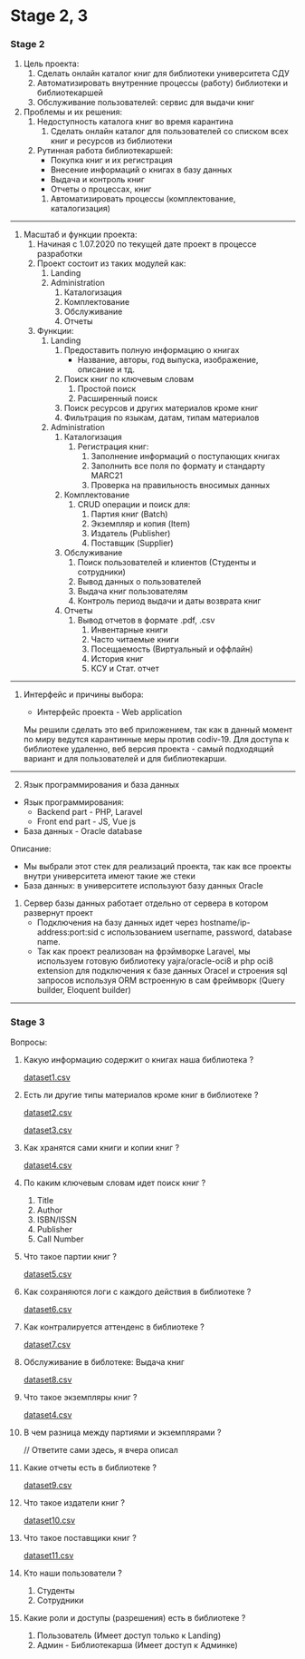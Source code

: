 # Stage 2, 3

### Stage 2

1. Цель проекта:
    1. Сделать онлайн каталог книг для библиотеки университета СДУ
    2. Автоматизировать внутренние процессы (работу) библиотеки и библиотекаршей
    3. Обслуживание пользователей: сервис для выдачи книг
2. Проблемы и их решения:
    1. Недоступность каталога книг во время карантина
        1. Сделать онлайн каталог для пользователей со списком всех книг и ресурсов из библиотеки
    2. Рутинная работа библиотекаршей:
        - Покупка книг и их регистрация
        - Внесение информаций о книгах в базу данных
        - Выдача и контроль книг
        - Отчеты о процессах, книг
        1. Автоматизировать процессы (комплектование, каталогизация)

---

1. Масштаб и функции проекта:
    1. Начиная с 1.07.2020 по текущей дате проект в процессе разработки
    2. Проект состоит из таких модулей как:
        1. Landing
        2. Administration
            1. Каталогизация
            2. Комплектование
            3. Обслуживание
            4. Отчеты
    3. Функции:
        1. Landing
            1. Предоставить полную информацию о книгах
                - Название, авторы, год выпуска, изображение, описание и тд.
            2. Поиск книг по ключевым словам
                1. Простой поиск
                2. Расширенный поиск
            3. Поиск ресурсов и других материалов кроме книг
            4. Фильтрация по языкам, датам, типам материалов
        2. Administration
            1. Каталогизация
                1. Регистрация книг:
                    1. Заполнение информаций о поступающих книгах
                    2. Заполнить все поля по формату и стандарту MARC21
                    3. Проверка на правильность вносимых данных
            2. Комплектование
                1. CRUD операции и поиск для:
                    1. Партия книг (Batch)
                    2. Экземпляр и копия (Item)
                    3. Издатель (Publisher)
                    4. Поставщик (Supplier)
            3. Обслуживание
                1. Поиск пользователей и клиентов (Студенты и сотрудники)
                2. Вывод данных о пользователей
                3. Выдача книг пользователям
                4. Контроль период выдачи и даты возврата книг
            4. Отчеты
                1. Вывод отчетов в формате .pdf, .csv
                    1. Инвентарные книги
                    2. Часто читаемые книги
                    3. Посещаемость (Виртуальный и оффлайн)
                    4. История книг
                    5. КСУ и Стат. отчет

---

1. Интерфейс и причины выбора:
    - Интерфейс проекта - Web application

    Мы решили сделать это веб приложением, так как в данный момент по миру ведутся карантинные меры против codiv-19. Для доступа к библиотеке удаленно, веб версия проекта - самый подходящий вариант и для пользователей и для библиотекарши.

---

2. Язык программирования и база данных

- Язык программирования:
    - Backend part - PHP, Laravel
    - Front end part - JS, Vue js
- База данных - Oracle database

Описание:

- Мы выбрали этот стек для реализаций проекта, так как все проекты внутри университета имеют такие же стеки
- База данных: в университете используют базу данных Oracle
1. Сервер базы данных работает отдельно от сервера в котором развернут проект
    - Подключения на базу данных идет через hostname/ip-address:port:sid с использованием username, password, database name.
    - Так как проект реализован на фрэймворке Laravel, мы используем готовую библиотеку yajra/oracle-oci8 и php oci8 extension для подключения к базе данных Oracel и строения sql запросов используя ORM встроенную в сам фреймворк (Query builder, Eloquent builder)

---

### Stage 3

Вопросы:

1. Какую информацию содержит о книгах наша библиотека ?

    [dataset1.csv](Stage%202,%203%207d0fe0884a894b7fb34c79ab4aadbc70/dataset1.csv)

2. Есть ли другие типы материалов кроме книг в библиотеке ?

    [dataset2.csv](Stage%202,%203%207d0fe0884a894b7fb34c79ab4aadbc70/dataset2.csv)

    [dataset3.csv](Stage%202,%203%207d0fe0884a894b7fb34c79ab4aadbc70/dataset3.csv)

3. Как хранятся сами книги и копии книг ?

    [dataset4.csv](Stage%202,%203%207d0fe0884a894b7fb34c79ab4aadbc70/dataset4.csv)

4. По каким ключевым словам идет поиск книг ?
    1. Title
    2. Author
    3. ISBN/ISSN
    4. Publisher
    5. Call Number
5. Что такое партии книг ?

    [dataset5.csv](Stage%202,%203%207d0fe0884a894b7fb34c79ab4aadbc70/dataset5.csv)

6. Как сохраняются логи с каждого действия в библиотеке ?

    [dataset6.csv](Stage%202,%203%207d0fe0884a894b7fb34c79ab4aadbc70/dataset6.csv)

7. Как контралируется аттенденс в библиотеке ?

    [dataset7.csv](Stage%202,%203%207d0fe0884a894b7fb34c79ab4aadbc70/dataset7.csv)

8. Обслуживание в библотеке: Выдача книг

    [dataset8.csv](Stage%202,%203%207d0fe0884a894b7fb34c79ab4aadbc70/dataset8.csv)

9. Что такое экземпляры книг ?

    [dataset4.csv](Stage%202,%203%207d0fe0884a894b7fb34c79ab4aadbc70/dataset4.csv)

10. В чем разница между партиями и экземплярами ?

    // Ответите сами здесь, я вчера описал

11. Какие отчеты есть в библиотеке ?

    [dataset9.csv](Stage%202,%203%207d0fe0884a894b7fb34c79ab4aadbc70/dataset9.csv)

12. Что такое издатели книг ?

    [dataset10.csv](Stage%202,%203%207d0fe0884a894b7fb34c79ab4aadbc70/dataset10.csv)

13. Что такое поставщики книг ?

    [dataset11.csv](Stage%202,%203%207d0fe0884a894b7fb34c79ab4aadbc70/dataset11.csv)

14. Кто наши пользователи ?
    1. Студенты
    2. Сотрудники
15. Какие роли и доступы (разрешения) есть в библиотеке ?
    1. Пользователь (Имеет доступ только к Landing)
    2. Админ - Библиотекарша (Имеет доступ к Админке)
